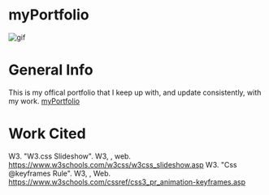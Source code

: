 # myPortfolio
![gif](./assets/op.gif)
# General Info
This is my offical portfolio that I keep up with, and update consistently, with my work.
[myPortfolio](https://deadstockskeleton.github.io/myPortfolio/)

# Work Cited
W3. "W3.css Slideshow". W3, , web. https://www.w3schools.com/w3css/w3css_slideshow.asp
W3. "Css @keyframes Rule". W3, , Web. https://www.w3schools.com/cssref/css3_pr_animation-keyframes.asp


